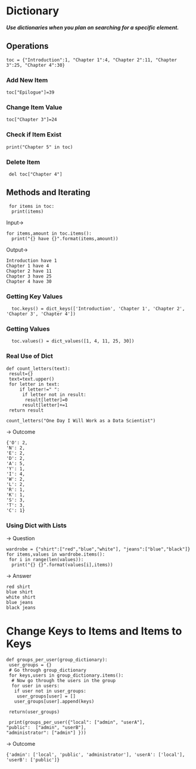 # Dictionary

***Use dictionaries when you plan on searching for a specific element.***

 ## Operations

    toc = {"Introduction":1, "Chapter 1":4, "Chapter 2":11, "Chapter 3":25, "Chapter 4":30}
  ### Add New Item
    toc["Epilogue"]=39
  
  ### Change Item Value
  
    toc["Chapter 3"]=24
  ### Check if Item Exist
    print("Chapter 5" in toc)

  ### Delete Item
     del toc["Chapter 4"]
     
 ## Methods and Iterating
 
     for items in toc:
      print(items)
 
 Input->   
 
    for items,amount in toc.items():
      print("{} have {}".format(items,amount))

  Output->
    
    Introduction have 1
    Chapter 1 have 4
    Chapter 2 have 11
    Chapter 3 have 25
    Chapter 4 have 30

  ### Getting Key Values
      
      toc.keys() = dict_keys(['Introduction', 'Chapter 1', 'Chapter 2', 'Chapter 3', 'Chapter 4'])
  
  ### Getting Values

      toc.values() = dict_values([1, 4, 11, 25, 30])
      
   ### Real Use of Dict
   
    def count_letters(text):
     result={}
     text=text.upper()
     for letter in text:
         if letter!=" ":
          if letter not in result:
           result[letter]=0
          result[letter]+=1
     return result

    count_letters("One Day I Will Work as a Data Scientist")
     
   -> Outcome
   
    {'O': 2,
    'N': 2,
    'E': 2,
    'D': 2,
    'A': 5,
    'Y': 1,
    'I': 4,
    'W': 2,
    'L': 2,
    'R': 1,
    'K': 1,
    'S': 3,
    'T': 3,
    'C': 1}
    
    
   ### Using Dict with Lists
   
   -> Question
   
    wardrobe = {"shirt":["red","blue","white"], "jeans":["blue","black"]}
    for items,values in wardrobe.items():
     for i in range(len(values)):
      print("{} {}".format(values[i],items))
      
   -> Answer

    red shirt
    blue shirt
    white shirt
    blue jeans
    black jeans


# Change Keys to Items and Items to Keys

    def groups_per_user(group_dictionary):
     user_groups = {}
     # Go through group_dictionary
     for keys,users in group_dictionary.items():
      # Now go through the users in the group
      for user in users:
       if user not in user_groups:
        user_groups[user] = []
       user_groups[user].append(keys)

     return(user_groups)
     
     print(groups_per_user({"local": ["admin", "userA"],
    "public":  ["admin", "userB"],
    "administrator": ["admin"] }))
    
  -> Outcome
  
    {'admin': ['local', 'public', 'administrator'], 'userA': ['local'], 'userB': ['public']}
